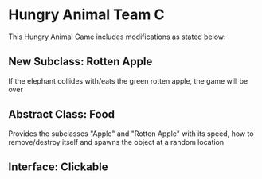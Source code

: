 # Hungry Animal Team C 
This Hungry Animal Game includes modifications as stated below:
## New Subclass: Rotten Apple
If the elephant collides with/eats the green rotten apple, the game will be over
## Abstract Class: Food
Provides the subclasses "Apple" and "Rotten Apple" with its speed, how to remove/destroy itself and spawns the object at a random location
## Interface: Clickable
